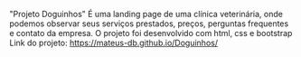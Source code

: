 "Projeto Doguinhos"
É uma landing page de uma clínica veterinária, onde podemos observar seus serviços prestados, preços, perguntas frequentes e contato da empresa.
O projeto foi desenvolvido com html, css e bootstrap
Link do projeto: https://mateus-db.github.io/Doguinhos/
